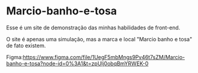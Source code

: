 # Marcio-banho-e-tosa
Esse é um site de demonstração das minhas habilidades de front-end.

O site é apenas uma simulação, mas a marca e local "Marcio banho e tosa" de fato existem.

Figma:https://www.figma.com/file/1UegF5mbMngs9Pv46t7sZM/Marcio-banho-e-tosa?node-id=0%3A1&t=zpUlj0obqBmYRWEK-0

